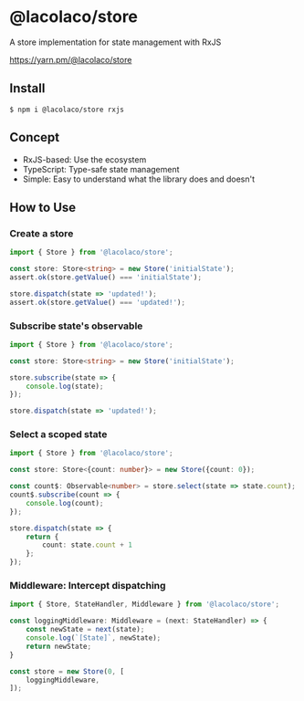 # @lacolaco/store

A store implementation for state management with RxJS

https://yarn.pm/@lacolaco/store

## Install

```
$ npm i @lacolaco/store rxjs
```

## Concept

- RxJS-based: Use the ecosystem
- TypeScript: Type-safe state management
- Simple: Easy to understand what the library does and doesn't

## How to Use

### Create a store

```ts
import { Store } from '@lacolaco/store';

const store: Store<string> = new Store('initialState');
assert.ok(store.getValue() === 'initialState');

store.dispatch(state => 'updated!');
assert.ok(store.getValue() === 'updated!');
```

### Subscribe state's observable

```ts
import { Store } from '@lacolaco/store';

const store: Store<string> = new Store('initialState');

store.subscribe(state => {
    console.log(state);
});

store.dispatch(state => 'updated!');
```

### Select a scoped state

```ts
import { Store } from '@lacolaco/store';

const store: Store<{count: number}> = new Store({count: 0});

const count$: Observable<number> = store.select(state => state.count);
count$.subscribe(count => {
    console.log(count);
});

store.dispatch(state => {
    return {
        count: state.count + 1
    };
});
```

### Middleware: Intercept dispatching

```ts
import { Store, StateHandler, Middleware } from '@lacolaco/store';

const loggingMiddleware: Middleware = (next: StateHandler) => {
    const newState = next(state);
    console.log(`[State]`, newState);
    return newState;
}

const store = new Store(0, [
    loggingMiddleware,
]);
```